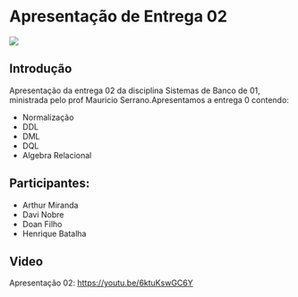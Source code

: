 # Apresentação de Entrega 02

<img src ="https://raw.githubusercontent.com/SBD1/2023.2-Hora-de-Aventura/main/Apresenta%C3%A7%C3%B5es/img/HoraDeAventura.jpeg" >

## Introdução
Apresentação da entrega 02 da disciplina Sistemas de Banco de 01, ministrada pelo prof Mauricio Serrano.Apresentamos a entrega 0 contendo:

- Normalização
- DDL 
- DML
- DQL 
- Algebra Relacional


## Participantes:

- Arthur Miranda
- Davi Nobre
- Doan Filho
- Henrique Batalha

## Video
Apresentação 02:
<https://youtu.be/6ktuKswGC6Y>

